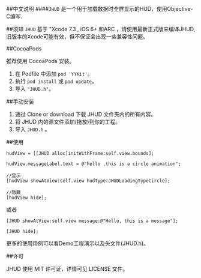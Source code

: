 
##中文说明
####`JHUD` 是一个用于加载数据时全屏显示的HUD，使用Objective-C编写.

##须知
`JHUD` 基于 "Xcode 7.3 , iOS 6+ 和ARC ，请使用最新正式版来编译JHUD,旧版本的Xcode可能有效，但不保证会出现一些兼容性问题。

##CocoaPods

推荐使用 CocoaPods 安装。

1. 在 Podfile 中添加 `pod 'YYKit'`。
2. 执行 `pod install` 或 `pod update`。
3. 导入 `"JHUD.h"`。


##手动安装
1. 通过 Clone or download 下载 JHUD 文件夹内的所有内容。
2. 将 JHUD 内的源文件添加(拖放)到你的工程。
3. 导入 `JHUD.h` 。

##使用

```
hudView = [[JHUD alloc]initWithFrame:self.view.bounds];

hudView.messageLabel.text = @"hello ,this is a circle animation";

//显示
[hudView showAtView:self.view hudType:JHUDLoadingTypeCircle];

//隐藏 
[hudView hide];
```
或者

```
[JHUD showAtView:self.view message:@"Hello, this is a message"];

[JHUD hide];
```


更多的使用用例可以看Demo工程演示以及头文件(JHUD.h)。


##许可

JHUD 使用 MIT 许可证，详情可见 LICENSE 文件。